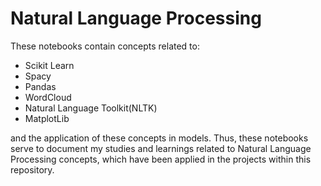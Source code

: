 # Natural Language Processing

These notebooks contain concepts related to:

- Scikit Learn
- Spacy
- Pandas
- WordCloud
- Natural Language Toolkit(NLTK)
- MatplotLib

and the application of these concepts in models. Thus, these notebooks serve to document my studies and learnings related to Natural Language Processing concepts, which have been applied in the projects within this repository.

